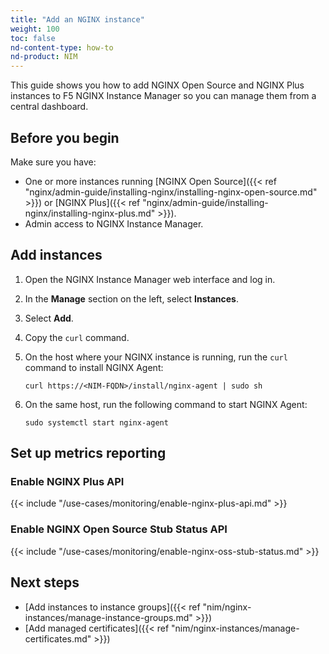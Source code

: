 ```yaml
---
title: "Add an NGINX instance"
weight: 100
toc: false
nd-content-type: how-to
nd-product: NIM
---
```


This guide shows you how to add NGINX Open Source and NGINX Plus instances to F5 NGINX Instance Manager so you can manage them from a central dashboard.

## Before you begin

Make sure you have:

- One or more instances running [NGINX Open Source]({{< ref "nginx/admin-guide/installing-nginx/installing-nginx-open-source.md" >}}) or [NGINX Plus]({{< ref "nginx/admin-guide/installing-nginx/installing-nginx-plus.md" >}}).
- Admin access to NGINX Instance Manager.

## Add instances

1. Open the NGINX Instance Manager web interface and log in.
2. In the **Manage** section on the left, select **Instances**.
3. Select **Add**.
4. Copy the `curl` command.
5. On the host where your NGINX instance is running, run the `curl` command to install NGINX Agent:

   ```shell
   curl https://<NIM-FQDN>/install/nginx-agent | sudo sh
   ```

6. On the same host, run the following command to start NGINX Agent:

   ```shell
   sudo systemctl start nginx-agent
   ```

## Set up metrics reporting

### Enable NGINX Plus API

{{< include "/use-cases/monitoring/enable-nginx-plus-api.md" >}}

### Enable NGINX Open Source Stub Status API

{{< include "/use-cases/monitoring/enable-nginx-oss-stub-status.md" >}}

## Next steps

- [Add instances to instance groups]({{< ref "nim/nginx-instances/manage-instance-groups.md" >}})
- [Add managed certificates]({{< ref "nim/nginx-instances/manage-certificates.md" >}})